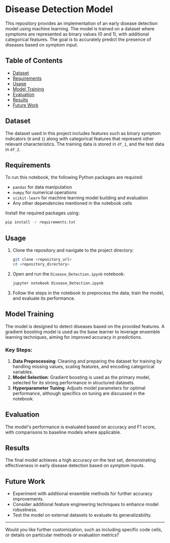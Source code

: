 
# Disease Detection Model

This repository provides an implementation of an early disease detection model using machine learning. The model is trained on a dataset where symptoms are represented as binary values (0 and 1), with additional categorical features. The goal is to accurately predict the presence of diseases based on symptom input.

## Table of Contents
- [Dataset](#dataset)
- [Requirements](#requirements)
- [Usage](#usage)
- [Model Training](#model-training)
- [Evaluation](#evaluation)
- [Results](#results)
- [Future Work](#future-work)

## Dataset
The dataset used in this project includes features such as binary symptom indicators (`0` and `1`) along with categorical features that represent other relevant characteristics. The training data is stored in `df_1`, and the test data in `df_2`.

## Requirements
To run this notebook, the following Python packages are required:
- `pandas` for data manipulation
- `numpy` for numerical operations
- `scikit-learn` for machine learning model building and evaluation
- Any other dependencies mentioned in the notebook cells

Install the required packages using:
```bash
pip install -r requirements.txt
```

## Usage
1. Clone the repository and navigate to the project directory:
   ```bash
   git clone <repository_url>
   cd <repository_directory>
   ```

2. Open and run the `Disease_Detection.ipynb` notebook:
   ```bash
   jupyter notebook Disease_Detection.ipynb
   ```

3. Follow the steps in the notebook to preprocess the data, train the model, and evaluate its performance.

## Model Training
The model is designed to detect diseases based on the provided features. A gradient boosting model is used as the base learner to leverage ensemble learning techniques, aiming for improved accuracy in predictions.

### Key Steps:
1. **Data Preprocessing**: Cleaning and preparing the dataset for training by handling missing values, scaling features, and encoding categorical variables.
2. **Model Selection**: Gradient boosting is used as the primary model, selected for its strong performance in structured datasets.
3. **Hyperparameter Tuning**: Adjusts model parameters for optimal performance, although specifics on tuning are discussed in the notebook.

## Evaluation
The model's performance is evaluated based on accuracy and F1 score, with comparisons to baseline models where applicable.

## Results
The final model achieves a high accuracy on the test set, demonstrating effectiveness in early disease detection based on symptom inputs.

## Future Work
- Experiment with additional ensemble methods for further accuracy improvements.
- Consider additional feature engineering techniques to enhance model robustness.
- Test the model on external datasets to evaluate its generalizability.

---

Would you like further customization, such as including specific code cells, or details on particular methods or evaluation metrics?